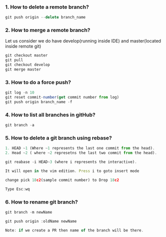 ### 1. How to delete a remote branch? ###
```js
git push origin --delete branch_name
```

### 2. How to merge a remote branch? ###
Let us consider we do have develop(running inside IDE) and master(located inside remote git)
```js
git checkout master
git pull
git checkout develop
git merge master
```

### 3. How to do a force push? ###
```js
git log -n 10
git reset commit-number(get commit number from log)
git push origin branch_name -f
```

### 4. How to list all branches in gitHub? ###
```js
git branch -a 
```

### 5. How to delete a git branch using rebase? ###
```js
1. HEAD ~1 (Where ~1 represents the last one commit from the head).
2. Head ~2 ( where ~2 represetns the last two commit from the head).

git reabase -i HEAD~3 (where i represents the interactive).

It will open in the vim edition. Press i to goto insert mode

change pick 18c2(sample commit number) to Drop 18c2

Type Esc:wq

```

### 6. How to rename git branch? ###
```js
git branch -m newName

git push origin :oldName newName

Note: if we create a PR then name of the branch will be there.
```
